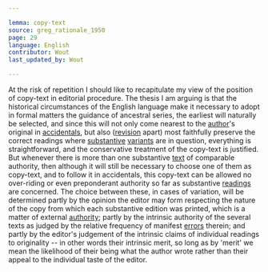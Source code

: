 ```yaml
---

lemma: copy-text
source: greg_rationale_1950
page: 29
language: English
contributor: Wout
last_updated_by: Wout

---
```


At the risk of repetition I should like to recapitulate my view of the position of copy-text in editorial procedure. The thesis I am arguing is that the historical circumstances of the English language make it necessary to adopt in formal matters the guidance of ancestral series, the earliest will naturally be selected, and since this will not only come nearest to the [author](author.html)'s original in [accidentals](accidental.html), but also ([revision](revision.html) apart) most faithfully preserve the correct readings where [substantive](substantive.html) [variants](variant.html) are in question, everything is straightforward, and the conservative treatment of the copy-text is justified. But whenever there is more than one substantive [text](text.html) of comparable authority, then although it will still be necessary to choose one of them as copy-text, and to follow it in accidentals, this copy-text can be allowed no over-riding or even preponderant authority so far as substantive [readings](reading.html) are concerned. The choice between these, in cases of variation, will be determined partly by the opinion the editor may form respecting the nature of the copy from which each substantive edition was printed, which is a matter of external [authority](authority.html); partly by the intrinsic authority of the several texts as judged by the relative frequency of manifest [errors](textualFault.html) therein; and partly by the editor's judgement of the intrinsic claims of individual readings to originality -- in other words their intrinsic merit, so long as by 'merit' we mean the likelihood of their being what the author wrote rather than their appeal to the individual taste of the editor.
